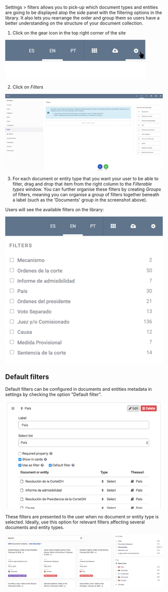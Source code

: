 Settings > filters allows you to pick-up which document types and entities are going to be displayed atop the side panel with the filtering options in the library. It also lets you rearrange the order and group them so users have a better understanding on the structure of your document collection.

1. Click on the gear icon in the top right corner of the site

![Gear icon](https://raw.githubusercontent.com/huridocs/uwazi-assets/master/wiki/screenshots/settings_link.jpg)

2. Click on _Filters_

![Filters](https://raw.githubusercontent.com/huridocs/uwazi-assets/master/wiki/screenshots/filters_admin.jpg)

3. For each document or entity type that you want your user to be able to filter, drag and drop that item from the right column to the _Filterable types_ window. You can further organise these filters by creating _Groups_ of filters, meaning you can organise a group of filters together beneath  a label (such as the 'Documents' group in the screenshot above).

Users will see the available filters on the library:

![Available filters](https://raw.githubusercontent.com/huridocs/uwazi-assets/master/wiki/screenshots/filters_public.jpg)

## Default filters

Default filters can be configured in documents and entities metadata in settings by checking the option "Default filter". 

![](https://github.com/huridocs/uwazi-assets/raw/master/wiki/screenshots/default-filter-checkbox.png)

These filters are presented to the user when no document or entity type is selected. Ideally, use this option for relevant filters affecting several documents and entity types.

![](https://github.com/huridocs/uwazi-assets/raw/master/wiki/screenshots/default-filter-in-action.png)





